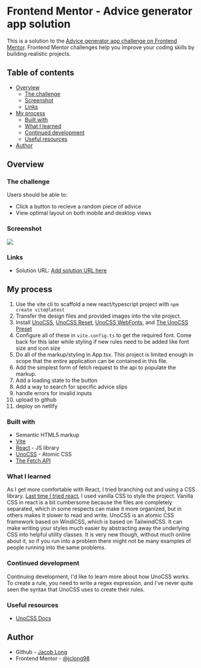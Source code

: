 # Frontend Mentor - Advice generator app solution

This is a solution to the [Advice generator app challenge on Frontend Mentor](https://www.frontendmentor.io/challenges/advice-generator-app-QdUG-13db). Frontend Mentor challenges help you improve your coding skills by building realistic projects.

## Table of contents

- [Overview](#overview)
  - [The challenge](#the-challenge)
  - [Screenshot](#screenshot)
  - [Links](#links)
- [My process](#my-process)
  - [Built with](#built-with)
  - [What I learned](#what-i-learned)
  - [Continued development](#continued-development)
  - [Useful resources](#useful-resources)
- [Author](#author)

## Overview

### The challenge

Users should be able to:

- Click a button to recieve a random piece of advice
- View optimal layout on both mobile and desktop views

### Screenshot

![](https://i.imgur.com/t3Pn9Nh.png)

### Links

- Solution URL: [Add solution URL here](https://github.com/jclong98/frontend-mentor-advice-app)
<!-- - Live Site URL: [Add live site URL here](https://your-live-site-url.com) -->

## My process

1. Use the vite cli to scaffold a new react/typescript project with `npm create vite@latest`
1. Transfer the design files and provided images into the vite project.
1. Install [UnoCSS](https://github.com/unocss/unocss), [UnoCSS Reset](https://github.com/unocss/unocss/tree/main/packages/reset), [UnoCSS WebFonts](https://github.com/unocss/unocss/tree/main/packages/preset-web-fonts), and [The UnoCSS Preset](https://github.com/unocss/unocss/tree/main/packages/preset-uno)
1. Configure all of these in `vite.config.ts` to get the required font. Come back for this later while styling if new rules need to be added like font size and icon size
1. Do all of the markup/styling in App.tsx. This project is limited enough in scope that the entire application can be contained in this file.
1. Add the simplest form of fetch request to the api to populate the markup.
1. Add a loading state to the button
1. Add a way to search for specific advice slips
1. handle errors for invalid inputs
1. upload to github
1. deploy on netlify

### Built with

- Semantic HTML5 markup
- [Vite](https://vitejs.dev/)
- [React](https://reactjs.org/) - JS library
- [UnoCSS](https://github.com/unocss/unocss) - Atomic CSS
- [The Fetch API](https://developer.mozilla.org/en-US/docs/Web/API/Fetch_API)

### What I learned

As I get more comfortable with React, I tried branching out and using a CSS library. [Last time I tried react](https://github.com/jclong98/todo-react), I used vanilla CSS to style the project. Vanilla CSS in react is a bit cumbersome because the files are completely separated, which in some respects can make it more organized, but in others makes it slower to read and write. UnoCSS is an atomic CSS framework based on WindiCSS, which is based on TailwindCSS. It can make writing your styles much easier by abstracting away the underlying CSS into helpful utility classes. It is very new though, without much online about it, so if you run into a problem there might not be many examples of people running into the same problems.

### Continued development

Continuing development, I'd like to learn more about how UnoCSS works. To create a rule, you need to write a regex expression, and I've never quite seen the syntax that UnoCSS uses to create their rules.

### Useful resources

- [UnoCSS Docs](https://github.com/unocss/unocss)

## Author

- Github - [Jacob Long](https://github.com/jclong98)
- Frontend Mentor - [@jclong98](https://www.frontendmentor.io/profile/jclong98)
